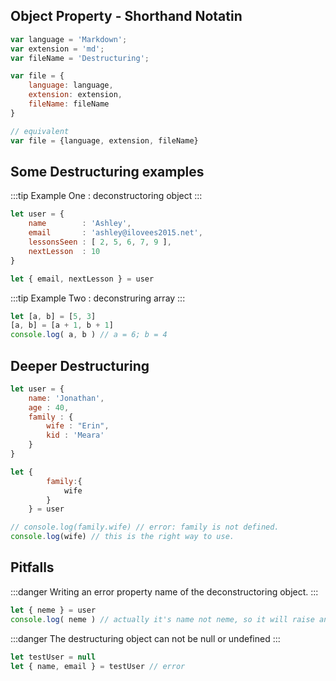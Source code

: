 ## Object Property - Shorthand Notatin
```js
var language = 'Markdown';
var extension = 'md';
var fileName = 'Destructuring';

var file = {
    language: language,
    extension: extension,
    fileName: fileName
}

// equivalent
var file = {language, extension, fileName}
```

## Some Destructuring examples

:::tip
    Example One : deconstructoring object
:::
```js
let user = {
    name        : 'Ashley',
    email       : 'ashley@ilovees2015.net',
    lessonsSeen : [ 2, 5, 6, 7, 9 ],
    nextLesson  : 10
}

let { email, nextLesson } = user
```

:::tip
    Example Two : deconstruring array
:::
```js
let [a, b] = [5, 3]
[a, b] = [a + 1, b + 1]
console.log( a, b ) // a = 6; b = 4
```

## Deeper Destructuring
```js
let user = {
    name: 'Jonathan',
    age : 40,
    family : {
        wife : "Erin",
        kid : 'Meara'
    }
}

let {
        family:{
            wife
        }
    } = user

// console.log(family.wife) // error: family is not defined.
console.log(wife) // this is the right way to use.
```

## Pitfalls

:::danger
Writing an error property name of the deconstructoring object.
:::
```js
let { neme } = user
console.log( neme ) // actually it's name not neme, so it will raise an error.
```

:::danger
The destructuring object can not be null or undefined
:::
```js
let testUser = null
let { name, email } = testUser // error
```